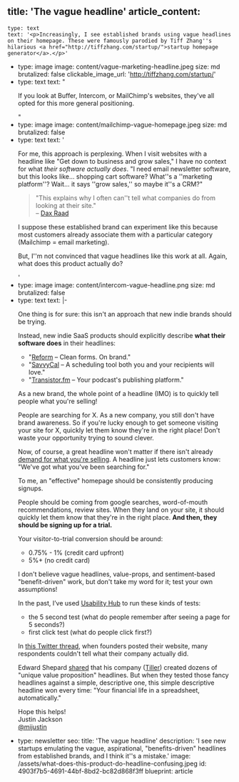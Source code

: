 title: 'The vague headline'
article_content:
  -
    type: text
    text: '<p>Increasingly, I see established brands using vague headlines on their homepage. These were famously parodied by Tiff Zhang''s hilarious <a href="http://tiffzhang.com/startup/">startup homepage generator</a>.</p>'
  -
    type: image
    image: content/vague-marketing-headline.jpeg
    size: md
    brutalized: false
    clickable_image_url: 'http://tiffzhang.com/startup/'
  -
    type: text
    text: "<p>If you look at Buffer, Intercom, or MailChimp's websites, they've all opted for this more general positioning.</p>"
  -
    type: image
    image: content/mailchimp-vague-homepage.jpeg
    size: md
    brutalized: false
  -
    type: text
    text: '<p>For me, this approach is perplexing. When I visit websites with a headline like "Get down to business and grow sales," I have no context for what <em>their software actually does</em>. "I need email newsletter software, but this looks like... shopping cart software? What''s a ''marketing platform''? Wait... it says ''grow sales,'' so maybe it''s a CRM?"</p><blockquote><p>"This explains why I often can''t tell what companies do from looking at their site."<br>–&nbsp;<a href="https://twitter.com/thdxr/status/1471326186575908866">Dax Raad</a></p></blockquote><p>I suppose these established brand can experiment like this because most customers already associate them with a particular category (Mailchimp = email marketing).</p><p>But, I''m not convinced that vague headlines like this work at all. Again, what does this product actually do?</p>'
  -
    type: image
    image: content/intercom-vague-headline.png
    size: md
    brutalized: false
  -
    type: text
    text: |-
      <p>One thing is for sure: this isn't an approach that new indie brands should be trying.</p><p>Instead, new indie SaaS products should explicitly describe <strong>what their software does</strong> in their headlines:</p><ul><li>"<a href="https://www.reform.app/?via=justin">Reform</a> – Clean forms. On brand."</li><li>"<a href="https://savvycal.com/?r=justinj">SavvyCal</a> – A scheduling tool both you and your recipients will love." </li><li>"<a href="https://transistor.fm/?via=justin">Transistor.fm</a> – Your podcast's publishing platform."</li></ul><p>As a new brand, the whole point of a headline (IMO) is to quickly tell people what you're selling! </p><p>People are searching for X. As a new company, you still don't have brand awareness. So if you're lucky enough to get someone visiting your site for X, quickly let them know they're in the right place! Don't waste your opportunity trying to sound clever.</p><p>Now, of course, a great headline won't matter if there isn't already <a href="https://justinjackson.ca/misconceptions">demand for what you're selling</a>. A headline just lets customers know: "We've got what you've been searching for."</p><p>To me, an "effective" homepage should be consistently producing signups. </p><p>People should be coming from google searches, word-of-mouth recommendations, review sites. When they land on your site, it should quickly let them know that they're in the right place. <strong>And then, they should be signing up for a trial. </strong></p><p>Your visitor-to-trial conversion should be around:</p><ul><li>0.75% - 1% (credit card upfront)</li><li>5%+ (no credit card)</li></ul><p>I don't believe vague headlines, value-props, and sentiment-based "benefit-driven" work, but don't take my word for it; test your own assumptions!</p><p>In the past, I’ve used <a href="https://usabilityhub.com/">Usability Hub</a> to run these kinds of tests:</p><ul><li>the 5 second test (what do people remember after seeing a page for 5 seconds?)</li><li>first click test (what do people click first?)</li></ul><p>In <a href="https://twitter.com/mijustin/status/1471156318106914816">this Twitter thread</a>, when founders posted their website, many respondents couldn't tell what their company actually did.</p><p>Edward Shepard <a href="https://twitter.com/edwardshepard/status/1471179949587509254">shared</a> that his company (<a href="https://www.tillerhq.com/">Tiller</a>) created dozens of "unique value proposition" headlines. But when they tested those fancy headlines against a simple, descriptive one, this simple descriptive headline won every time: "Your financial life
      in a spreadsheet, automatically."</p><p>Hope this helps!<br>Justin Jackson<br><a href="https://twitter.com/mijustin">@mijustin</a></p>
  -
    type: newsletter
seo:
  title: 'The vague headline'
  description: 'I see new startups emulating the vague, aspirational, "benefits-driven" headlines from established brands, and I think it''s a mistake.'
  image: /assets/what-does-this-product-do-headline-confusing.jpeg
id: 4903f7b5-4691-44bf-8bd2-bc82d868f3ff
blueprint: article
